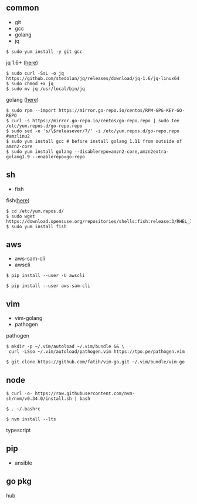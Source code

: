 

common
--
- git
- gcc
- golang
- jq


```console
$ sudo yum install -y git gcc
```

jq 1.6+ ([here](/jq/install_jq.md))
```console
$ sudo curl -SsL -o jq https://github.com/stedolan/jq/releases/download/jq-1.6/jq-linux64
$ sudo chmod +x jq 
$ sudo mv jq /usr/local/bin/jq
```


golang ([here](/golang/golang-install.md))
```console
$ sudo rpm --import https://mirror.go-repo.io/centos/RPM-GPG-KEY-GO-REPO
$ curl -s https://mirror.go-repo.io/centos/go-repo.repo | sudo tee /etc/yum.repos.d/go-repo.repo
$ sudo sed -e 's/\$releasever/7/' -i /etc/yum.repos.d/go-repo.repo  #amzlinu2
$ sudo yum install gcc # before install golang 1.11 from outside of amzn2-core
$ sudo yum install golang --disablerepo=amzn2-core,amzn2extra-golang1.9 --enablerepo=go-repo
```


sh
--
- fish


fish([here](/fish/install-fish.md))
```console
$ cd /etc/yum.repos.d/
$ sudo wget https://download.opensuse.org/repositories/shells:fish:release:3/RHEL_7/shells:fish:release:3.repo
$ sudo yum install fish
```

aws
--
- aws-sam-cli
- awscli


```console
$ pip install --user -U awscli
```

```console
$ pip install --user aws-sam-cli
```


vim
--
- vim-golang
- pathogen


pathogen
```
$ mkdir -p ~/.vim/autoload ~/.vim/bundle && \
 curl -LSso ~/.vim/autoload/pathogen.vim https://tpo.pe/pathogen.vim
```



```console
$ git clone https://github.com/fatih/vim-go.git ~/.vim/bundle/vim-go
```





node
--


```console
$ curl -o- https://raw.githubusercontent.com/nvm-sh/nvm/v0.34.0/install.sh | bash
```
```console
$ . ~/.bashrc
```

```console
$ nvm install --lts
```

typescript

pip
--

- ansible



go pkg
--

hub
